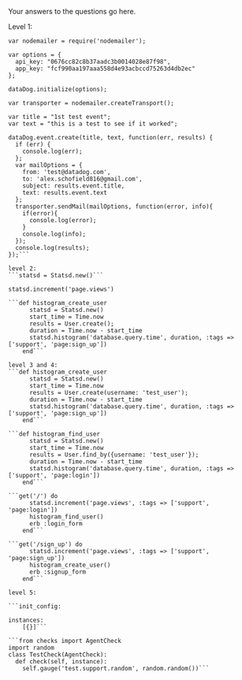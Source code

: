 Your answers to the questions go here.

Level 1:

```var dataDog = require('dogapi');
var nodemailer = require('nodemailer');

var options = {
  api_key: "0676cc82c8b37aadc3b0014028e87f98",
  app_key: "fcf990aa197aaa558d4e93acbccd75263d4db2ec"
};

dataDog.initialize(options);

var transporter = nodemailer.createTransport();

var title = "1st test event";
var text = "this is a test to see if it worked";

dataDog.event.create(title, text, function(err, results) {
  if (err) {
    console.log(err);
  };
  var mailOptions = {
    from: 'test@datadog.com',
    to: 'alex.schofield816@gmail.com',
    subject: results.event.title,
    text: results.event.text
  };
  transporter.sendMail(mailOptions, function(error, info){
    if(error){
      console.log(error);
    }
    console.log(info);
  });
  console.log(results);
});```

level 2:
```statsd = Statsd.new()```

statsd.increment('page.views')

```def histogram_create_user
      statsd = Statsd.new()
      start_time = Time.now
      results = User.create();
      duration = Time.now - start_time
      statsd.histogram('database.query.time', duration, :tags => ['support', 'page:sign_up'])
    end```

level 3 and 4:
```def histogram_create_user
      statsd = Statsd.new()
      start_time = Time.now
      results = User.create(username: 'test_user');
      duration = Time.now - start_time
      statsd.histogram('database.query.time', duration, :tags => ['support', 'page:sign_up'])
    end```

```def histogram_find_user
      statsd = Statsd.new()
      start_time = Time.now
      results = User.find_by({username: 'test_user'});
      duration = Time.now - start_time
      statsd.histogram('database.query.time', duration, :tags => ['support', 'page:login'])
    end```

```get('/') do
      statsd.increment('page.views', :tags => ['support', 'page:login'])
      histogram_find_user()
      erb :login_form
    end```

```get('/sign_up') do
      statsd.increment('page.views', :tags => ['support', 'page:sign_up'])
      histogram_create_user()
      erb :signup_form
    end```

level 5:

```init_config:

instances:
    [{}]```

```from checks import AgentCheck
import random
class TestCheck(AgentCheck):
  def check(self, instance):
    self.gauge('test.support.random', random.random())```